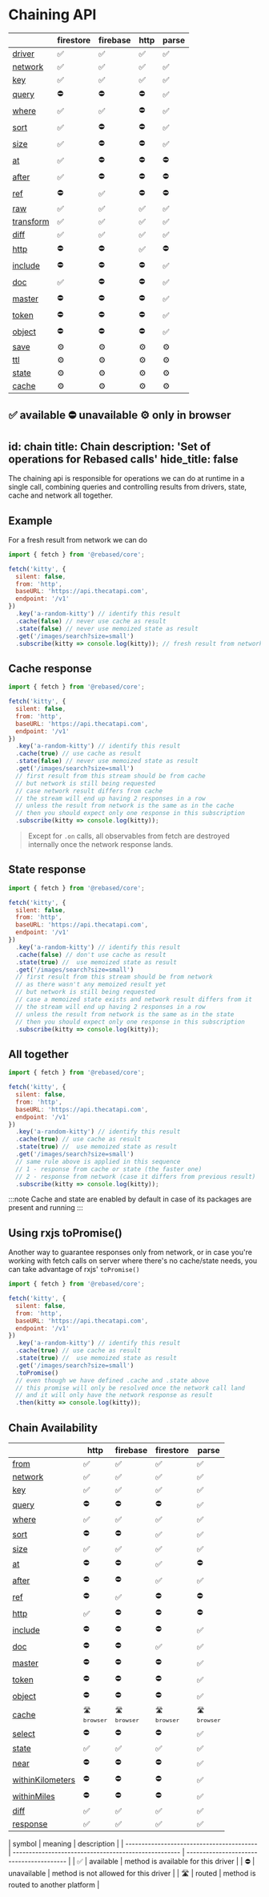 # Chaining API

|                                                                                                   | firestore | firebase | http | parse |
| ------------------------------------------------------------------------------------------------- | --------- | -------- | ---- | ----- |
| <a href="https://docs.reative.dev/core/api/#records-driver-name-records">driver</a>               | ✅         | ✅        | ✅    | ✅     |
| <a href="https://docs.reative.dev/core/api/#records-network-active-records">network</a>           | ✅         | ✅        | ✅    | ✅     |
| <a href="https://docs.reative.dev/core/api/#records-key-name-records">key</a>                     | ✅         | ✅        | ✅    | ✅     |
| <a href="https://docs.reative.dev/core/api/#records-query-by-records">query</a>                   | ⛔️        | ⛔️       | ⛔️   | ✅     |
| <a href="https://docs.reative.dev/core/api/#records-where-field-operator-value-records">where</a> | ✅         | ✅        | ⛔️   | ✅     |
| <a href="https://docs.reative.dev/core/api/#records-sort-by-records">sort</a>                     | ✅         | ⛔️       | ⛔️   | ✅     |
| <a href="https://docs.reative.dev/core/api/#records-size-value-records">size</a>                  | ✅         | ⛔️       | ⛔️   | ✅     |
| <a href="https://docs.reative.dev/core/api/#records-at-value-records">at</a>                      | ✅         | ⛔️       | ⛔️   | ⛔️    |
| <a href="https://docs.reative.dev/core/api/#records-after-value-records">after</a>                | ✅         | ⛔️       | ⛔️   | ⛔️    |
| <a href="https://docs.reative.dev/core/api/#records-ref-path-records">ref</a>                     | ⛔️        | ✅        | ⛔️   | ⛔️    |
| <a href="https://docs.reative.dev/core/api/#records-raw-active-records">raw</a>                   | ✅         | ✅        | ✅    | ✅     |
| <a href="https://docs.reative.dev/core/api/#records-transform-transformfn-records">transform</a>  | ✅         | ✅        | ✅    | ✅     |
| <a href="https://docs.reative.dev/core/api/#records-diff-fn-records">diff</a>                     | ✅         | ✅        | ✅    | ✅     |
| <a href="https://docs.reative.dev/core/api/#records-http-fn-records">http</a>                     | ⛔️        | ⛔️       | ✅    | ⛔️    |
| <a href="https://docs.reative.dev/core/api/#records-include-fields-records">include</a>           | ⛔️        | ⛔️       | ⛔️   | ✅     |
| <a href="https://docs.reative.dev/core/api/#records-doc-value-records">doc</a>                    | ✅         | ⛔️       | ⛔️   | ✅     |
| <a href="https://docs.reative.dev/core/api/#records-master-active-records">master</a>             | ⛔️        | ⛔️       | ⛔️   | ✅     |
| <a href="https://docs.reative.dev/core/api/#records-token-session-records">token</a>              | ⛔️        | ⛔️       | ⛔️   | ✅     |
| <a href="https://docs.reative.dev/core/api/#records-object-active-records">object</a>             | ⛔️        | ⛔️       | ⛔️   | ✅     |
| <a href="https://docs.reative.dev/core/api/#records-save-active-records">save</a>                 | ⚙         | ⚙        | ⚙    | ⚙     |
| <a href="https://docs.reative.dev/core/api/#records-ttl-value-records">ttl</a>                    | ⚙         | ⚙        | ⚙    | ⚙     |
| <a href="https://docs.reative.dev/core/api/#records-state-active-records">state</a>               | ⚙         | ⚙        | ⚙    | ⚙     |
| <a href="https://docs.reative.dev/core/api/#records-cache-active-records">cache</a>               | ⚙         | ⚙        | ⚙    | ⚙     |


✅ available ⛔️ unavailable ⚙ only in browser
---
id: chain
title: Chain
description: 'Set of operations for Rebased calls'
hide_title: false
---

The chaining api is responsible for operations we can do at runtime in a single call, combining queries and controlling results from drivers, state, cache and network all together.

## Example

For a fresh result from network we can do

```js
import { fetch } from '@rebased/core';

fetch('kitty', {
  silent: false,
  from: 'http',
  baseURL: 'https://api.thecatapi.com',
  endpoint: '/v1'
})
  .key('a-random-kitty') // identify this result
  .cache(false) // never use cache as result
  .state(false) // never use memoized state as result
  .get('/images/search?size=small')
  .subscribe(kitty => console.log(kitty)); // fresh result from network
```

## Cache response

```js
import { fetch } from '@rebased/core';

fetch('kitty', {
  silent: false,
  from: 'http',
  baseURL: 'https://api.thecatapi.com',
  endpoint: '/v1'
})
  .key('a-random-kitty') // identify this result
  .cache(true) // use cache as result
  .state(false) // never use memoized state as result
  .get('/images/search?size=small')
  // first result from this stream should be from cache
  // but network is still being requested
  // case network result differs from cache
  // the stream will end up having 2 responses in a row
  // unless the result from network is the same as in the cache
  // then you should expect only one response in this subscription
  .subscribe(kitty => console.log(kitty));
```

> Except for `.on` calls, all observables from fetch are destroyed internally once the network response lands.

## State response

```js
import { fetch } from '@rebased/core';

fetch('kitty', {
  silent: false,
  from: 'http',
  baseURL: 'https://api.thecatapi.com',
  endpoint: '/v1'
})
  .key('a-random-kitty') // identify this result
  .cache(false) // don't use cache as result
  .state(true) //  use memoized state as result
  .get('/images/search?size=small')
  // first result from this stream should be from network
  // as there wasn't any memoized result yet
  // but network is still being requested
  // case a memoized state exists and network result differs from it
  // the stream will end up having 2 responses in a row
  // unless the result from network is the same as in the state
  // then you should expect only one response in this subscription
  .subscribe(kitty => console.log(kitty));
```

## All together

```js
import { fetch } from '@rebased/core';

fetch('kitty', {
  silent: false,
  from: 'http',
  baseURL: 'https://api.thecatapi.com',
  endpoint: '/v1'
})
  .key('a-random-kitty') // identify this result
  .cache(true) // use cache as result
  .state(true) //  use memoized state as result
  .get('/images/search?size=small')
  // same rule above is applied in this sequence
  // 1 - response from cache or state (the faster one)
  // 2 - response from network (case it differs from previous result)
  .subscribe(kitty => console.log(kitty));
```

:::note
Cache and state are enabled by default in case of its packages are present and running
:::

## Using rxjs toPromise()

Another way to guarantee responses only from network, or in case you're working with fetch calls on server where there's no cache/state needs, you can take advantage of rxjs' `toPromise()`

```js
import { fetch } from '@rebased/core';

fetch('kitty', {
  silent: false,
  from: 'http',
  baseURL: 'https://api.thecatapi.com',
  endpoint: '/v1'
})
  .key('a-random-kitty') // identify this result
  .cache(true) // use cache as result
  .state(true) //  use memoized state as result
  .get('/images/search?size=small')
  .toPromise()
  // even though we have defined .cache and .state above
  // this promise will only be resolved once the network call land
  // and it will only have the network response as result
  .then(kitty => console.log(kitty));
```














































































































## Chain Availability
|                                                                       | http                                                        | firebase                                                    | firestore                                                   | parse                                                       |
| --------------------------------------------------------------------- | ----------------------------------------------------------- | ----------------------------------------------------------- | ----------------------------------------------------------- | ----------------------------------------------------------- |
| <a href="/core/api#RebasedCore+from">from</a>                         | <span className="block-center">✅</span>                     | <span className="block-center">✅</span>                     | <span className="block-center">✅</span>                     | <span className="block-center">✅</span>                     |
| <a href="/core/api#RebasedCore+network">network</a>                   | <span className="block-center">✅</span>                     | <span className="block-center">✅</span>                     | <span className="block-center">✅</span>                     | <span className="block-center">✅</span>                     |
| <a href="/core/api#RebasedCore+key">key</a>                           | <span className="block-center">✅</span>                     | <span className="block-center">✅</span>                     | <span className="block-center">✅</span>                     | <span className="block-center">✅</span>                     |
| <a href="/core/api#RebasedCore+query">query</a>                       | <span className="block-center">⛔️</span>                    | <span className="block-center">⛔️</span>                    | <span className="block-center">⛔️</span>                    | <span className="block-center">✅</span>                     |
| <a href="/core/api#RebasedCore+where">where</a>                       | <span className="block-center">✅</span>                     | <span className="block-center">✅</span>                     | <span className="block-center">✅</span>                     | <span className="block-center">✅</span>                     |
| <a href="/core/api#RebasedCore+sort">sort</a>                         | <span className="block-center">⛔️</span>                    | <span className="block-center">⛔️</span>                    | <span className="block-center">✅</span>                     | <span className="block-center">✅</span>                     |
| <a href="/core/api#RebasedCore+size">size</a>                         | <span className="block-center">✅</span>                     | <span className="block-center">✅</span>                     | <span className="block-center">✅</span>                     | <span className="block-center">✅</span>                     |
| <a href="/core/api#RebasedCore+at">at</a>                             | <span className="block-center">⛔️</span>                    | <span className="block-center">⛔️</span>                    | <span className="block-center">✅</span>                     | <span className="block-center">⛔️</span>                    |
| <a href="/core/api#RebasedCore+after">after</a>                       | <span className="block-center">⛔️</span>                    | <span className="block-center">⛔️</span>                    | <span className="block-center">✅</span>                     | <span className="block-center">✅</span>                     |
| <a href="/core/api#RebasedCore+ref">ref</a>                           | <span className="block-center">⛔️</span>                    | <span className="block-center">✅</span>                     | <span className="block-center">⛔️</span>                    | <span className="block-center">⛔️</span>                    |
| <a href="/core/api#RebasedCore+http">http</a>                         | <span className="block-center">✅</span>                     | <span className="block-center">⛔️</span>                    | <span className="block-center">⛔️</span>                    | <span className="block-center">⛔️</span>                    |
| <a href="/core/api#RebasedCore+include">include</a>                   | <span className="block-center">⛔️</span>                    | <span className="block-center">⛔️</span>                    | <span className="block-center">⛔️</span>                    | <span className="block-center">✅</span>                     |
| <a href="/core/api#RebasedCore+doc">doc</a>                           | <span className="block-center">⛔️</span>                    | <span className="block-center">⛔️</span>                    | <span className="block-center">✅</span>                     | <span className="block-center">✅</span>                     |
| <a href="/core/api#RebasedCore+master">master</a>                     | <span className="block-center">⛔️</span>                    | <span className="block-center">⛔️</span>                    | <span className="block-center">⛔️</span>                    | <span className="block-center">✅</span>                     |
| <a href="/core/api#RebasedCore+token">token</a>                       | <span className="block-center">⛔️</span>                    | <span className="block-center">⛔️</span>                    | <span className="block-center">⛔️</span>                    | <span className="block-center">✅</span>                     |
| <a href="/core/api#RebasedCore+object">object</a>                     | <span className="block-center">⛔️</span>                    | <span className="block-center">⛔️</span>                    | <span className="block-center">⛔️</span>                    | <span className="block-center">✅</span>                     |
| <a href="/core/api#RebasedCore+cache">cache</a>                       | <small className="block-center">🛣️ <br />`browser`</small> | <small className="block-center">🛣️ <br />`browser`</small> | <small className="block-center">🛣️ <br />`browser`</small> | <small className="block-center">🛣️ <br />`browser`</small> |
| <a href="/core/api#RebasedCore+select">select</a>                     | <span className="block-center">⛔️</span>                    | <span className="block-center">⛔️</span>                    | <span className="block-center">⛔️</span>                    | <span className="block-center">✅</span>                     |
| <a href="/core/api#RebasedCore+state">state</a>                       | <span className="block-center">✅</span>                     | <span className="block-center">✅</span>                     | <span className="block-center">✅</span>                     | <span className="block-center">✅</span>                     |
| <a href="/core/api#RebasedCore+near">near</a>                         | <span className="block-center">⛔️</span>                    | <span className="block-center">⛔️</span>                    | <span className="block-center">⛔️</span>                    | <span className="block-center">✅</span>                     |
| <a href="/core/api#RebasedCore+withinKilometers">withinKilometers</a> | <span className="block-center">⛔️</span>                    | <span className="block-center">⛔️</span>                    | <span className="block-center">⛔️</span>                    | <span className="block-center">✅</span>                     |
| <a href="/core/api#RebasedCore+withinMiles">withinMiles</a>           | <span className="block-center">⛔️</span>                    | <span className="block-center">⛔️</span>                    | <span className="block-center">⛔️</span>                    | <span className="block-center">✅</span>                     |
| <a href="/core/api#RebasedCore+diff">diff</a>                         | <span className="block-center">✅</span>                     | <span className="block-center">✅</span>                     | <span className="block-center">✅</span>                     | <span className="block-center">✅</span>                     |
| <a href="/core/api#RebasedCore+response">response</a>                 | <span className="block-center">✅</span>                     | <span className="block-center">✅</span>                     | <span className="block-center">✅</span>                     | <span className="block-center">✅</span>                     |


<div className="availability">

| symbol                                    | meaning                                              | description                               |
| ----------------------------------------- | ---------------------------------------------------- | ---------------------- ------------------ |
| <span className="block-center">✅ </span> | <span className="block-center"> available </span>    | method is available for this driver   |
| <span className="block-center">⛔️ </span> | <span className="block-center"> unavailable </span>  | method is not allowed for this driver | 
| <span className="block-center">🛣️ </span> | <span className="block-center"> routed </span>       | method is routed to another platform    | 

</div>
